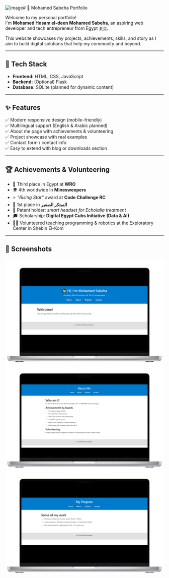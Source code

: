 <img width="1275" height="639" alt="image" src="https://github.com/user-attachments/assets/6c14e575-183f-44ab-8d66-7c1f0430a95b" /># 🌟 Mohamed Sabeha Portfolio

Welcome to my personal portfolio!  
I'm **Mohamed Hosam el-deen Mohamed Sabeha**, an aspiring web developer and tech entrepreneur from Egypt 🇪🇬.

This website showcases my projects, achievements, skills, and story as I aim to build digital solutions that help my community and beyond.

---

## 🧰 Tech Stack
- **Frontend:** HTML, CSS, JavaScript
- **Backend:** (Optional) Flask
- **Database:** SQLite (planned for dynamic content)

---

## ✨ Features
✅ Modern responsive design (mobile-friendly)  
✅ Multilingual support (English & Arabic planned)  
✅ About me page with achievements & volunteering  
✅ Project showcase with real examples  
✅ Contact form / contact info  
✅ Easy to extend with blog or downloads section

---

## 🏆 Achievements & Volunteering
- 🥉 Third place in Egypt at **WRO**
- 🌍 4th worldwide in **Minesweepers**
- ⭐ *“Rising Star”* award at **Code Challenge RC**
- 🥇 1st place in **المبتكر الصغير**
- 📜 Patent holder: *smart headset for Echolalia treatment*
- 🎓 Scholarship: **Digital Egypt Cubs Initiative (Data & AI)**
- 👨‍🏫 Volunteered teaching programming & robotics at the Exploratory Center in Shebin El-Kom

---

## 📸 Screenshots
![Homepage](assets/images/homepage.png)
![About page](assets/images/about.png)
![Projects page](assets/images/projects.png)
